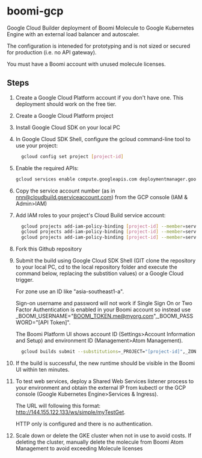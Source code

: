 # boomi-gcp
Google Cloud Builder deployment of Boomi Molecule to Google Kubernetes Engine with an external load balancer and autoscaler.

The configuration is inteneded for prototyping and is not sized or secured for production (i.e. no API gateway).

You must have a Boomi account with unused molecule licenses.

## Steps

1. Create a Google Cloud Platform account if you don't have one. This deployment should work on the free tier.

1. Create a Google Cloud Platform project

1. Install Google Cloud SDK on your local PC

1. In Google Cloud SDK Shell, configure the gcloud command-line tool to use your project:

   ```sh
     gcloud config set project [project-id]
   ```

1. Enable the required APIs:

   ```sh
   gcloud services enable compute.googleapis.com deploymentmanager.googleapis.com cloudbuild.googleapis.com container.googleapis.com gkeconnect.googleapis.com gkehub.googleapis.com
   ```

1. Copy the service account number (as in nnn@cloudbuild.gserviceaccount.com) from the GCP console (IAM & Admin>IAM)

1. Add IAM roles to your project's Cloud Build service account:

   ```sh
	 gcloud projects add-iam-policy-binding [project-id] --member=serviceAccount:[service-account-no]@cloudbuild.gserviceaccount.com --role=roles/compute.instanceAdmin.v1
	 gcloud projects add-iam-policy-binding [project-id] --member=serviceAccount:[service-account-no]@cloudbuild.gserviceaccount.com --role=roles/container.admin
     gcloud projects add-iam-policy-binding [project-id] --member=serviceAccount:[service-account-no]@cloudbuild.gserviceaccount.com --role=roles/iam.serviceAccountUser
     ```

1. Fork this Github repository 

1. Submit the build using Google Cloud SDK Shell (GIT clone the repository to your local PC, cd to the local repository folder and execute the command below, replacing the substition values) or a Google Cloud trigger.

   For zone use an ID like "asia-southeast1-a".

   Sign-on username and password will not work if Single Sign On or Two Factor Authentication is enabled in your Boomi account so instead use _BOOMI_USERNAME="BOOMI_TOKEN.me@myorg.com",_BOOMI_PASSWORD="[API Token]".
   
   The Boomi Platform UI shows account ID (Settings>Account Information and Setup) and environment ID (Management>Atom Management).

   ```sh
     gcloud builds submit --substitutions=_PROJECT="[project-id]",_ZONE="[gcp-zone-id]",_ENV=dev,_BOOMI_USERNAME="[username]",_BOOMI_PASSWORD="[password]",_BOOMI_ACCOUNTID="[account-id]",_BOOMI_ENVIRONMENTID="[environment-guid]"
     ```

1. If the build is successful, the new runtime should be visible in the Boomi UI within ten minutes.

1. To test web services, deploy a Shared Web Services listener process to your environment and obtain the external IP from kubectl or the GCP console (Google Kubernetes Engine>Services & Ingress).

   The URL will following this format: http://144.155.122.133/ws/simple/myTestGet.
   
   HTTP only is configured and there is no authentication.

1. Scale down or delete the GKE cluster when not in use to avoid costs. If deleting the cluster, manually delete the molecule from Boomi Atom Management to avoid exceeding Molecule licenses